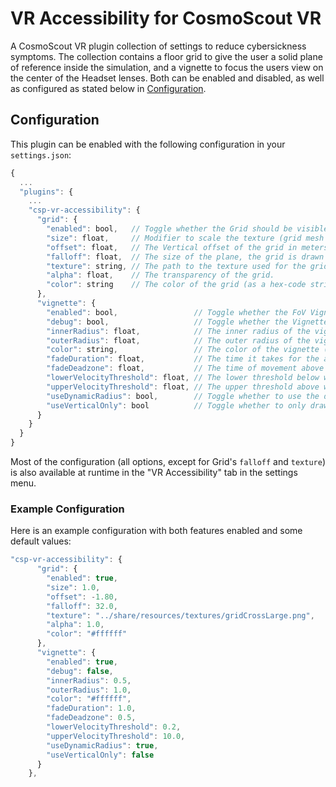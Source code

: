 # VR Accessibility for CosmoScout VR

A CosmoScout VR plugin collection of settings to reduce cybersickness symptoms.
The collection contains a floor grid to give the user a solid plane of reference inside the simulation, and a vignette to focus the users view on the center of the Headset lenses.
Both can be enabled and disabled, as well as configured as stated below in [Configuration](#configuration).

## Configuration

This plugin can be enabled with the following configuration in your `settings.json`:

```javascript
{
  ...
  "plugins": {
    ...
    "csp-vr-accessibility": {
      "grid": {
        "enabled": bool,   // Toggle whether the Grid should be visible.
        "size": float,     // Modifier to scale the texture (grid mesh size).
        "offset": float,   // The Vertical offset of the grid in meters.
        "falloff": float,  // The size of the plane, the grid is drawn on.
        "texture": string, // The path to the texture used for the grid ("../share/resources/textures/gridCrossSmall.png", ".../gridCrossSmall.png", ".../gridCentered.png").
        "alpha": float,    // The transparency of the grid.
        "color": string    // The color of the grid (as a hex-code string, i.e. #ffffff).
      },
      "vignette": {
        "enabled": bool,                 // Toggle whether the FoV Vignette should be visible.
        "debug": bool,                   // Toggle whether the Vignette is always drawn with its minimum radius.
        "innerRadius": float,            // The inner radius of the vignette where the inside is 100% transparent.
        "outerRadius": float,            // The outer radius of the vignette after which the vignette is 100% opaque.
        "color": string,                 // The color of the vignette (as a hex-code string).
        "fadeDuration": float,           // The time it takes for the animation to fade in the vignette in seconds.
        "fadeDeadzone": float,           // The time of movement above the velocity threshold that is needed before the animation is played in seconds.
        "lowerVelocityThreshold": float, // The lower threshold below which the vignette will not display (relative to Spice frame from 0..~10). 
        "upperVelocityThreshold": float, // The upper threshold above which the vignette is always at ist minimum radius (relative to Spice frame from 0..~10).
        "useDynamicRadius": bool,        // Toggle whether to use the dynamic vignette radius, or the fade animation with fixed radii.
        "useVerticalOnly": bool          // Toggle whether to only draw the vignette horizontally and keep the sides unobstructed.
      }
    }
  }
}
```

Most of the configuration (all options, except for Grid's `falloff` and `texture`) is also available at runtime in the "VR Accessibility" tab in the settings menu.

### Example Configuration

Here is an example configuration with both features enabled and some default values:

```javascript
"csp-vr-accessibility": {
      "grid": {
        "enabled": true,
        "size": 1.0,
        "offset": -1.80,
        "falloff": 32.0,
        "texture": "../share/resources/textures/gridCrossLarge.png",
        "alpha": 1.0,
        "color": "#ffffff"
      },
      "vignette": {
        "enabled": true,
        "debug": false,
        "innerRadius": 0.5,
        "outerRadius": 1.0,
        "color": "#ffffff",
        "fadeDuration": 1.0,
        "fadeDeadzone": 0.5,
        "lowerVelocityThreshold": 0.2,
        "upperVelocityThreshold": 10.0,
        "useDynamicRadius": true,
        "useVerticalOnly": false
      }
    },
```
